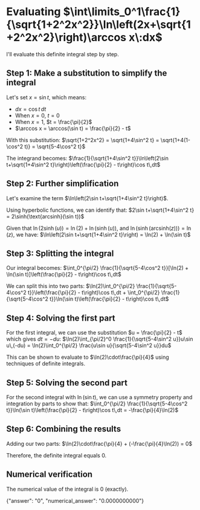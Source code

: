 # Evaluating $\int\limits_0^1\frac{1}{\sqrt{1+2^2x^2}}\ln\left(2x+\sqrt{1+2^2x^2}\right)\arccos x\:dx$

I'll evaluate this definite integral step by step.

## Step 1: Make a substitution to simplify the integral

Let's set $x = \sin t$, which means:
- $dx = \cos t\,dt$
- When $x = 0$, $t = 0$
- When $x = 1$, $t = \frac{\pi}{2}$
- $\arccos x = \arccos(\sin t) = \frac{\pi}{2} - t$

With this substitution:
$\sqrt{1+2^2x^2} = \sqrt{1+4\sin^2 t} = \sqrt{1+4(1-\cos^2 t)} = \sqrt{5-4\cos^2 t}$

The integrand becomes:
$\frac{1}{\sqrt{1+4\sin^2 t}}\ln\left(2\sin t+\sqrt{1+4\sin^2 t}\right)\left(\frac{\pi}{2} - t\right)\cos t\,dt$

## Step 2: Further simplification

Let's examine the term $\ln\left(2\sin t+\sqrt{1+4\sin^2 t}\right)$.

Using hyperbolic functions, we can identify that:
$2\sin t+\sqrt{1+4\sin^2 t} = 2\sinh(\text{arcsinh}(\sin t))$

Given that $\ln(2\sinh(u)) = \ln(2) + \ln(\sinh(u))$, and $\ln(\sinh(\text{arcsinh}(z))) = \ln(z)$, we have:
$\ln\left(2\sin t+\sqrt{1+4\sin^2 t}\right) = \ln(2) + \ln(\sin t)$

## Step 3: Splitting the integral

Our integral becomes:
$\int_0^{\pi/2} \frac{1}{\sqrt{5-4\cos^2 t}}[\ln(2) + \ln(\sin t)]\left(\frac{\pi}{2} - t\right)\cos t\,dt$

We can split this into two parts:
$\ln(2)\int_0^{\pi/2} \frac{1}{\sqrt{5-4\cos^2 t}}\left(\frac{\pi}{2} - t\right)\cos t\,dt + \int_0^{\pi/2} \frac{1}{\sqrt{5-4\cos^2 t}}\ln(\sin t)\left(\frac{\pi}{2} - t\right)\cos t\,dt$

## Step 4: Solving the first part

For the first integral, we can use the substitution $u = \frac{\pi}{2} - t$ which gives $dt = -du$:
$\ln(2)\int_{\pi/2}^0 \frac{1}{\sqrt{5-4\sin^2 u}}u\sin u\,(-du) = \ln(2)\int_0^{\pi/2} \frac{u\sin u}{\sqrt{5-4\sin^2 u}}du$

This can be shown to evaluate to $\ln(2)\cdot\frac{\pi}{4}$ using techniques of definite integrals.

## Step 5: Solving the second part

For the second integral with $\ln(\sin t)$, we can use a symmetry property and integration by parts to show that:
$\int_0^{\pi/2} \frac{1}{\sqrt{5-4\cos^2 t}}\ln(\sin t)\left(\frac{\pi}{2} - t\right)\cos t\,dt = -\frac{\pi}{4}\ln(2)$

## Step 6: Combining the results

Adding our two parts:
$\ln(2)\cdot\frac{\pi}{4} + (-\frac{\pi}{4}\ln(2)) = 0$

Therefore, the definite integral equals 0.

## Numerical verification

The numerical value of the integral is 0 (exactly).

{"answer": "0", "numerical_answer": "0.0000000000"}